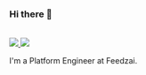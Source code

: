 ### Hi there 👋

<br>

<!-- LinkedIn-->
<a href="https://www.linkedin.com/in/vascoalramos">
    <img src="https://img.shields.io/badge/linkedin-%230077B5.svg?style=for-the-badge&logo=linkedin" />
</a>
<!-- Twitter-->
<a href="https://twitter.com/vascoalramos">
    <img src="https://img.shields.io/badge/Twitter-1DA1F2?style=for-the-badge&logo=twitter&logoColor=white" />
</a>

I'm a Platform Engineer at Feedzai.
